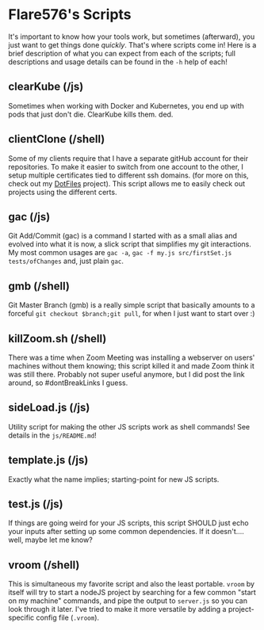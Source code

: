 # Flare576's Scripts

It's important to know how your tools work, but sometimes (afterward), you just want to get things done _quickly_.
That's where scripts come in! Here is a brief description of what you can expect from each of the scripts; full
descriptions and usage details can be found in the `-h` help of each!

## clearKube (/js)

Sometimes when working with Docker and Kubernetes, you end up with pods that just don't die. ClearKube kills them. ded.

## clientClone (/shell)

Some of my clients require that I have a separate gitHub account for their repositories. To make it easier to switch
from one account to the other, I setup multiple certificates tied to different ssh domains. (for more on this,
check out my [DotFiles](https://github.com/Flare576/dotfiles) project). This script allows me to easily check out
projects using the different certs.

## gac (/js)
Git Add/Commit (gac) is a command I started with as a small alias and evolved into what it is now, a slick script that
simplifies my git interactions. My most common usages are `gac -a`, `gac -f my.js src/firstSet.js tests/ofChanges` and,
just plain `gac`.

## gmb (/shell)
Git Master Branch (gmb) is a really simple script that basically amounts to a forceful `git checkout $branch;git pull`,
for when I just want to start over :)

## killZoom.sh (/shell)
There was a time when Zoom Meeting was installing a webserver on users' machines without them knowing; this script
killed it and made Zoom think it was still there. Probably not super useful anymore, but I did post the link around,
so #dontBreakLinks I guess.

## sideLoad.js (/js)
Utility script for making the other JS scripts work as shell commands! See details in the `js/README.md`!

## template.js (/js)
Exactly what the name implies; starting-point for new JS scripts.

## test.js (/js)
If things are going weird for your JS scripts, this script SHOULD just echo your inputs after setting up some common
dependencies. If it doesn't.... well, maybe let me know?

## vroom (/shell)
This is simultaneous my favorite script and also the least portable. `vroom` by itself will try to start a nodeJS
project by searching for a few common "start on my machine" commands, and pipe the output to `server.js` so you can
look through it later. I've tried to make it more versatile by adding a project-specific config file (`.vroom`).

